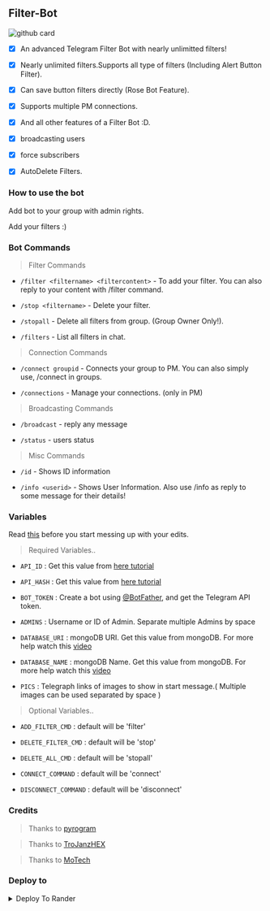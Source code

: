 ## Filter-Bot

![github card](https://github-readme-stats.vercel.app/api/pin/?username=PR0FESS0R-99&repo=FilterBot&theme=dark)

- [x] An advanced Telegram Filter Bot with nearly unlimitted filters!</b>

- [x] Nearly unlimited filters.Supports all type of filters (Including Alert Button Filter).

- [x] Can save button filters directly (Rose Bot Feature).

- [x] Supports multiple PM connections.

- [x] And all other features of a Filter Bot :D.

- [x] broadcasting users

- [x] force subscribers

- [x] AutoDelete Filters.

### How to use the bot

<p>Add bot to your group with admin rights.</p>

<p>Add your filters :)</p>


### Bot Commands

> Filter Commands

- `/filter <filtername> <filtercontent>` - To add your filter. You can also reply to your content with /filter command.

- `/stop <filtername>` - Delete your filter.

- `/stopall` - Delete all filters from group. (Group Owner Only!).

- `/filters` - List all filters in chat.

> Connection Commands

- `/connect groupid` - Connects your group to PM. You can also simply use, /connect in groups.

- `/connections` - Manage your connections. (only in PM)

> Broadcasting Commands

- `/broadcast` - reply any message

- `/status` - users status

> Misc Commands

- `/id` - Shows ID information

- `/info <userid>` - Shows User Information. Also use /info as reply to some message for their details!

### Variables 

Read [this](https://github.com/PR0FESS0R-99/Filter-Bot/blob/Professor-99/variables.py) before you start messing up with your edits.

> Required Variables..

- `API_ID` : Get this value from [here tutorial](https://youtu.be/F45N32GCyMo)

- `API_HASH` : Get this value from [here tutorial](https://youtu.be/F45N32GCyMo)

- `BOT_TOKEN` : Create a bot using [@BotFather](https://telegram.dog/BotFather), and get the Telegram API token.

- `ADMINS` : Username or ID of Admin. Separate multiple Admins by space

- `DATABASE_URI` : mongoDB URI. Get this value from mongoDB. For more help watch this [video](https://youtu.be/mD9veNL7KoE)

- `DATABASE_NAME` : mongoDB Name. Get this value from mongoDB. For more help watch this [video](https://youtu.be/mD9veNL7KoE)

- `PICS` : Telegraph links of images to show in start message.( Multiple images can be used separated by space )

> Optional Variables..

- `ADD_FILTER_CMD` : default will be 'filter'

- `DELETE_FILTER_CMD` : default will be 'stop'

- `DELETE_ALL_CMD` : default will be 'stopall'

- `CONNECT_COMMAND` : default will be 'connect'

- `DISCONNECT_COMMAND` : default will be 'disconnect'

### Credits

> Thanks to [pyrogram](https://github.com/pyrogram/pyrogram)

> Thanks to [TroJanzHEX](https://github.com/TroJanzHEX/Unlimited-Filter-Bot)

> Thanks to [MoTech](https://github.com/PR0FESS0R-99/MoTech)

### Deploy to

<details><summary>Deploy To Rander</summary>
<br>
<p><a href="https://youtu.be/hDGgPNgjo9o">
    Watch Deploying Tutorial...
</a></p>

<p><a href="https://render.com/deploy?repo=https://github.com/Pulapatta/FilterBot">
  <img src="https://render.com/images/deploy-to-render-button.svg" alt="Deploy">
</a></p>
</details>
